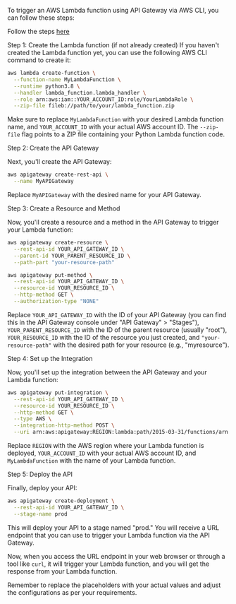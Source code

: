 To trigger an AWS Lambda function using API Gateway via AWS CLI, you can follow these steps:

Follow the steps [here](https://www.youtube.com/watch?v=3BlXU2zEzvY&list=PLxoOrmZMsAWyBy3qwWdNhtAi-J4yLK1k9&index=11)

Step 1: Create the Lambda function (if not already created)
If you haven't created the Lambda function yet, you can use the following AWS CLI command to create it:

```bash
aws lambda create-function \
  --function-name MyLambdaFunction \
  --runtime python3.8 \
  --handler lambda_function.lambda_handler \
  --role arn:aws:iam::YOUR_ACCOUNT_ID:role/YourLambdaRole \
  --zip-file fileb://path/to/your/lambda_function.zip
```

Make sure to replace `MyLambdaFunction` with your desired Lambda function name, and `YOUR_ACCOUNT_ID` with your actual AWS account ID. The `--zip-file` flag points to a ZIP file containing your Python Lambda function code.

Step 2: Create the API Gateway

Next, you'll create the API Gateway:

```bash
aws apigateway create-rest-api \
  --name MyAPIGateway
```

Replace `MyAPIGateway` with the desired name for your API Gateway.

Step 3: Create a Resource and Method

Now, you'll create a resource and a method in the API Gateway to trigger your Lambda function:

```bash
aws apigateway create-resource \
  --rest-api-id YOUR_API_GATEWAY_ID \
  --parent-id YOUR_PARENT_RESOURCE_ID \
  --path-part "your-resource-path"

aws apigateway put-method \
  --rest-api-id YOUR_API_GATEWAY_ID \
  --resource-id YOUR_RESOURCE_ID \
  --http-method GET \
  --authorization-type "NONE"
```

Replace `YOUR_API_GATEWAY_ID` with the ID of your API Gateway (you can find this in the API Gateway console under "API Gateway" > "Stages"), `YOUR_PARENT_RESOURCE_ID` with the ID of the parent resource (usually "root"), `YOUR_RESOURCE_ID` with the ID of the resource you just created, and `"your-resource-path"` with the desired path for your resource (e.g., "myresource").

Step 4: Set up the Integration

Now, you'll set up the integration between the API Gateway and your Lambda function:

```bash
aws apigateway put-integration \
  --rest-api-id YOUR_API_GATEWAY_ID \
  --resource-id YOUR_RESOURCE_ID \
  --http-method GET \
  --type AWS \
  --integration-http-method POST \
  --uri arn:aws:apigateway:REGION:lambda:path/2015-03-31/functions/arn:aws:lambda:REGION:YOUR_ACCOUNT_ID:function:MyLambdaFunction/invocations
```

Replace `REGION` with the AWS region where your Lambda function is deployed, `YOUR_ACCOUNT_ID` with your actual AWS account ID, and `MyLambdaFunction` with the name of your Lambda function.

Step 5: Deploy the API

Finally, deploy your API:

```bash
aws apigateway create-deployment \
  --rest-api-id YOUR_API_GATEWAY_ID \
  --stage-name prod
```

This will deploy your API to a stage named "prod." You will receive a URL endpoint that you can use to trigger your Lambda function via the API Gateway.

Now, when you access the URL endpoint in your web browser or through a tool like `curl`, it will trigger your Lambda function, and you will get the response from your Lambda function.

Remember to replace the placeholders with your actual values and adjust the configurations as per your requirements.
